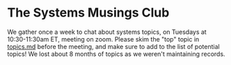 # The Systems Musings Club

We gather once a week to chat about systems topics, on Tuesdays at 10:30-11:30am ET, meeting on zoom. 
Please skim the "top" topic in [topics.md](./topics.md) before the meeting, and make sure to add to the list of potential topics!
We lost about 8 months of topics as we weren't maintaining records.
